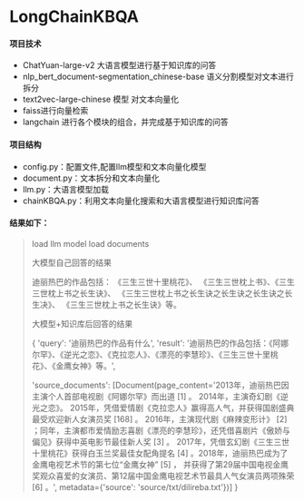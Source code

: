 # LongChainKBQA
#### 项目技术
+  ChatYuan-large-v2 大语言模型进行基于知识库的问答 
+  nlp_bert_document-segmentation_chinese-base 语义分割模型对文本进行拆分
+  text2vec-large-chinese 模型 对文本向量化  
+  faiss进行向量检索
+  langchain 进行各个模块的组合，并完成基于知识库的问答
#### 项目结构
+ config.py：配置文件,配置llm模型和文本向量化模型
+ document.py：文本拆分和文本向量化
+ llm.py：大语言模型加载
+ chainKBQA.py：利用文本向量化搜索和大语言模型进行知识库问答


#### 结果如下：
> load llm model 
> load documents
> 
> 大模型自己回答的结果
> 
> 迪丽热巴的作品包括：
> 《三生三世十里桃花》、
> 《三生三世枕上书》、《三生三世枕上书之长生诀》、
> 《三生三世枕上书之长生诀之长生诀之长生诀之长生决》、
> 《三生三世枕上书之长生诀》等。
> 
> 大模型+知识库后回答的结果
> 
> {
> 	 'query': '迪丽热巴的作品有什么',
> 	 'result': '迪丽热巴的作品包括：《阿娜尔罕》、《逆光之恋》、《克拉恋人》、《漂亮的李慧珍》、《三生三世十里桃花》、《金鹰女神》等。', 
>  
>  
> 	'source_documents': [Document(page_content='2013年，迪丽热巴因主演个人首部电视剧《阿娜尔罕》而出道 [1] 。
> 	2014年，主演奇幻剧《逆光之恋》。
> 	2015年，凭借爱情剧《克拉恋人》赢得高人气，并获得国剧盛典最受欢迎新人女演员奖 [168] 。
> 	2016年，主演现代剧《麻辣变形计》 [2] ；同年，主演都市爱情励志喜剧《漂亮的李慧珍》，还凭借喜剧片《傲娇与偏见》获得中英电影节最佳新人奖 [3] 。
> 	2017年，凭借玄幻剧《三生三世十里桃花》获得白玉兰奖最佳女配角提名 [4] 。2018年，迪丽热巴成为了金鹰电视艺术节的第七位“金鹰女神” [5] ，
> 	并获得了第29届中国电视金鹰奖观众喜爱的女演员、第12届中国金鹰电视艺术节最具人气女演员两项殊荣 [6] 。', metadata={'source': 'source/txt/dilireba.txt'})]
> }
